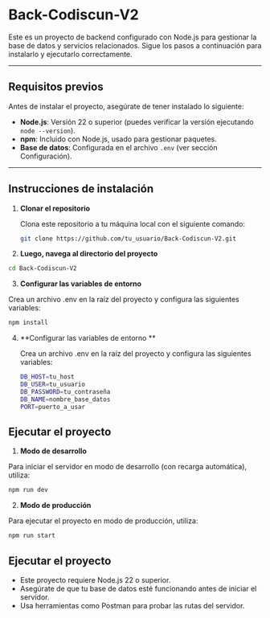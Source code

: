 # Back-Codiscun-V2

Este es un proyecto de backend configurado con Node.js para gestionar la base de datos y servicios relacionados. Sigue los pasos a continuación para instalarlo y ejecutarlo correctamente.

---

## **Requisitos previos**

Antes de instalar el proyecto, asegúrate de tener instalado lo siguiente:

- **Node.js**: Versión 22 o superior (puedes verificar la versión ejecutando `node --version`).
- **npm**: Incluido con Node.js, usado para gestionar paquetes.
- **Base de datos**: Configurada en el archivo `.env` (ver sección Configuración).

---

## **Instrucciones de instalación**

1. **Clonar el repositorio**

   Clona este repositorio a tu máquina local con el siguiente comando:

   ```bash
   git clone https://github.com/tu_usuario/Back-Codiscun-V2.git
   ```

 2. **Luego, navega al directorio del proyecto**

   ```bash
   cd Back-Codiscun-V2
   ```
 3. **Configurar las variables de entorno**

   Crea un archivo .env en la raíz del proyecto y configura las siguientes variables:

   ```bash
   npm install
   ```

4. **Configurar las variables de entorno **

   Crea un archivo .env en la raíz del proyecto y configura las siguientes variables:

   ```bash
   DB_HOST=tu_host
   DB_USER=tu_usuario
   DB_PASSWORD=tu_contraseña
   DB_NAME=nombre_base_datos
   PORT=puerto_a_usar
   ```

## **Ejecutar el proyecto**

 1. **Modo de desarrollo**

   Para iniciar el servidor en modo de desarrollo (con recarga automática), utiliza:

   ```bash
   npm run dev
   ```

 2. **Modo de producción**

   Para ejecutar el proyecto en modo de producción, utiliza:
   
   ```bash
   npm run start
   ```

## **Ejecutar el proyecto**

 - Este proyecto requiere Node.js 22 o superior.
 - Asegúrate de que tu base de datos esté funcionando antes de iniciar el servidor.
 - Usa herramientas como Postman para probar las rutas del servidor.





   
